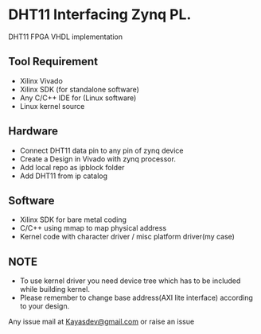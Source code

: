 # DHT11 Interfacing Zynq PL.  
DHT11 FPGA VHDL implementation
## Tool Requirement
  * Xilinx Vivado
  * Xilinx SDK (for standalone software)
  * Any C/C++ IDE for (Linux software)
  * Linux kernel source 
## Hardware
* Connect DHT11  data pin to any pin of zynq device 
* Create a Design in Vivado with zynq processor.
* Add local repo as ipblock folder
* Add DHT11 from ip catalog


## Software
* Xilinx SDK for bare metal coding
* C/C++ using mmap to map physical address
* Kernel code with character driver / misc platform driver(my case)

## NOTE
* To use kernel driver you need device tree which has to be included while building kernel.
* Please remember to change base address(AXI lite interface) according to your design.

Any issue mail at 
Kayasdev@gmail.com or raise an issue
